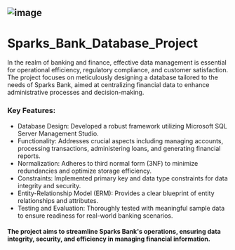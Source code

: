 ## ![image](https://github.com/Chiikar/BANK_DATABASE_PROJECT/assets/156119801/b427c226-7eb2-4cb7-a7dc-7774e1a3a62e)


# Sparks_Bank_Database_Project

In the realm of banking and finance, effective data management is essential for operational efficiency, regulatory compliance, and customer satisfaction. The project focuses on meticulously designing a database tailored to the needs of Sparks Bank, aimed at centralizing financial data to enhance administrative processes and decision-making.


### Key Features:
- Database Design: Developed a robust framework utilizing Microsoft SQL Server Management Studio.
- Functionality: Addresses crucial aspects including managing accounts, processing transactions, administering loans, and generating financial reports.
- Normalization: Adheres to third normal form (3NF) to minimize redundancies and optimize storage efficiency.
- Constraints: Implemented primary key and data type constraints for data integrity and security.
- Entity-Relationship Model (ERM): Provides a clear blueprint of entity relationships and attributes.
- Testing and Evaluation: Thoroughly tested with meaningful sample data to ensure readiness for real-world banking scenarios.


#### The project aims to streamline Sparks Bank's operations, ensuring data integrity, security, and efficiency in managing financial information.






